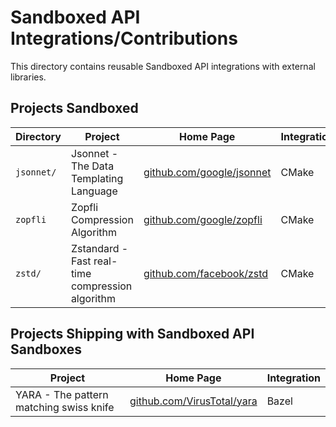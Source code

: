 # Sandboxed API Integrations/Contributions

This directory contains reusable Sandboxed API integrations with external
libraries.

## Projects Sandboxed

Directory  | Project                                          | Home Page                                                      | Integration
---------- | ------------------------------------------------ | -------------------------------------------------------------- | -----------
`jsonnet/` | Jsonnet - The Data Templating Language           | [github.com/google/jsonnet](https://github.com/google/jsonnet) | CMake
`zopfli`   | Zopfli Compression Algorithm                     | [github.com/google/zopfli](https://github.com/google/zopfli)   | CMake
`zstd/`    | Zstandard - Fast real-time compression algorithm | [github.com/facebook/zstd](https://github.com/facebook/zstd)   | CMake

## Projects Shipping with Sandboxed API Sandboxes

Project                                 | Home Page                                                        | Integration
--------------------------------------- | ---------------------------------------------------------------- | -----------
YARA - The pattern matching swiss knife | [github.com/VirusTotal/yara](https://github.com/VirusTotal/yara) | Bazel
